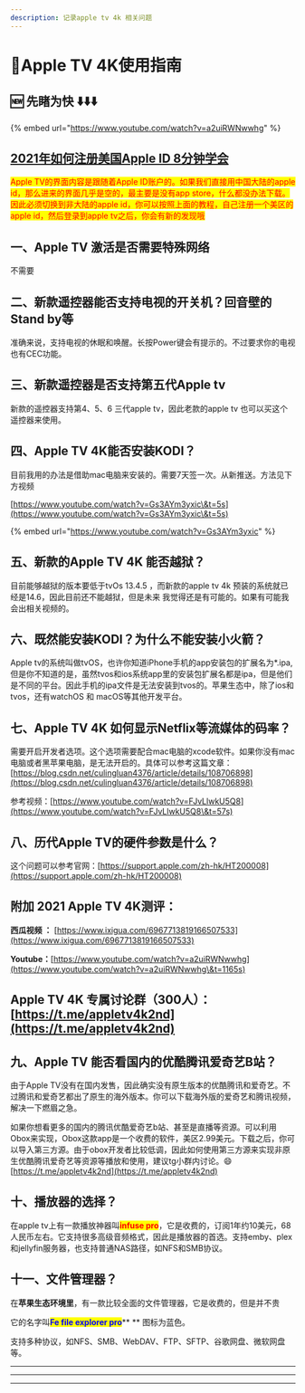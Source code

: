 ```yaml
---
description: 记录apple tv 4k 相关问题
---
```


# 🎈Apple TV 4K使用指南

## 🆕 **先睹为快 ⬇️⬇️⬇️**

{% embed url="https://www.youtube.com/watch?v=a2uiRWNwwhg" %}

## [2021年如何注册美国Apple ID 8分钟学会](https://www.gosquirrel.net/blog/2021/01/29/iOS-register-apple-id/)

<mark style="color:red;">Apple TV的界面内容是跟随着Apple ID账户的。如果我们直接用中国大陆的apple id，那么进来的界面几乎是空的，最主要是没有app store，什么都没办法下载。因此必须切换到非大陆的apple id，你可以按照上面的教程，自己注册一个美区的apple id，然后登录到apple tv之后，你会有新的发现哦</mark>

## 一、Apple TV 激活是否需要特殊网络
不需要

## 二、新款遥控器能否支持电视的开关机？回音壁的Stand by等

&#x20;准确来说，支持电视的休眠和唤醒。长按Power键会有提示的。不过要求你的电视也有CEC功能。

## 三、新款遥控器是否支持第五代Apple tv

&#x20;新款的遥控器支持第4、5、6 三代apple tv，因此老款的apple tv 也可以买这个遥控器来使用。

## 四、Apple TV 4K能否安装KODI？

&#x20;目前我用的办法是借助mac电脑来安装的。需要7天签一次。从新推送。方法见下方视频

[https://www.youtube.com/watch?v=Gs3AYm3yxic\&t=5s](https://www.youtube.com/watch?v=Gs3AYm3yxic\&t=5s)

{% embed url="https://www.youtube.com/watch?v=Gs3AYm3yxic" %}

## 五、新款的Apple TV 4K 能否越狱？

&#x20;目前能够越狱的版本要低于tvOs 13.4.5  ，而新款的apple tv 4k 预装的系统就已经是14.6，因此目前还不能越狱，但是未来 我觉得还是有可能的。如果有可能我会出相关视频的。

## 六、既然能安装KODI？为什么不能安装小火箭？

&#x20;Apple tv的系统叫做tvOS，也许你知道iPhone手机的app安装包的扩展名为\*.ipa,但是你不知道的是，虽然tvos和ios系统app里的安装包扩展名都是ipa，但是他们是不同的平台。因此手机的ipa文件是无法安装到tvos的。苹果生态中，除了ios和tvos，还有watchOS 和 macOS等其他开发平台。

## 七、Apple TV 4K 如何显示Netflix等流媒体的码率？

&#x20;需要开启开发者选项。这个选项需要配合mac电脑的xcode软件。如果你没有mac电脑或者黑苹果电脑，是无法开启的。具体可以参考这篇文章：[https://blog.csdn.net/culingluan4376/article/details/108706898](https://blog.csdn.net/culingluan4376/article/details/108706898)

&#x20;参考视频：[https://www.youtube.com/watch?v=FJvLlwkU5Q8](https://www.youtube.com/watch?v=FJvLlwkU5Q8\&t=57s)

## 八、历代Apple TV的硬件参数是什么？

&#x20;这个问题可以参考官网：[https://support.apple.com/zh-hk/HT200008](https://support.apple.com/zh-hk/HT200008)

## 附加 2021 Apple TV 4K测评：

**西瓜视频 ：** [https://www.ixigua.com/6967713819166507533](https://www.ixigua.com/6967713819166507533)

**Youtube：**[https://www.youtube.com/watch?v=a2uiRWNwwhg](https://www.youtube.com/watch?v=a2uiRWNwwhg\&t=1165s)

## Apple TV 4K 专属讨论群（300人）：[https://t.me/appletv4k2nd](https://t.me/appletv4k2nd)

## 九、Apple TV 能否看国内的优酷腾讯爱奇艺B站？

由于Apple TV没有在国内发售，因此确实没有原生版本的优酷腾讯和爱奇艺。不过腾讯和爱奇艺都出了原生的海外版本。你可以下载海外版的爱奇艺和腾讯视频，解决一下燃眉之急。

如果你想看更多的国内的腾讯优酷爱奇艺b站、甚至是直播等资源。可以利用Obox来实现，Obox这款app是一个收费的软件，美区2.99美元。下载之后，你可以导入第三方源。由于obox开发者比较低调，因此如何使用第三方源来实现非原生优酷腾讯爱奇艺等资源等播放和使用，建议tg小群内讨论。:smile:[https://t.me/appletv4k2nd](https://t.me/appletv4k2nd)

## 十、播放器的选择？

在apple tv上有一款播放神器叫<mark style="color:red;">**infuse pro**</mark>，它是收费的，订阅1年约10美元，68人民币左右。它支持很多高级音频格式，因此是播放器的首选。支持emby、plex和jellyfin服务器，也支持普通NAS路径，如NFS和SMB协议。

## 十一、文件管理器？

&#x20;在**苹果生态环境里**，有一款比较全面的文件管理器，它是收费的，但是并不贵

它的名字叫<mark style="color:blue;">**Fe file explorer pro**</mark>** ** 图标为蓝色。

支持多种协议，如NFS、SMB、WebDAV、FTP、SFTP、谷歌网盘、微软网盘等。







****

****

****